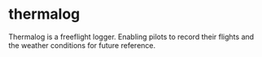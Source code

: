 # thermalog
Thermalog is a freeflight logger. Enabling pilots to record their flights and the weather conditions for future reference.
